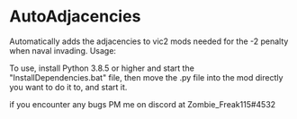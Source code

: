 # AutoAdjacencies
Automatically adds the adjacencies to vic2 mods needed for the -2 penalty when naval invading.
Usage:

To use, install Python 3.8.5 or higher and start the "InstallDependencies.bat" file, then move the .py file into the mod directly you want to do it to, and start it.


if you encounter any bugs PM me on discord at Zombie_Freak115#4532

